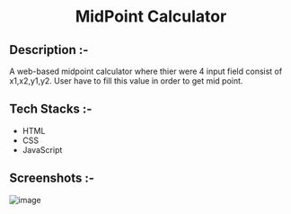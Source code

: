 # <p align="center">MidPoint Calculator</p>

## Description :-

A web-based midpoint calculator where thier were 4 input field consist of x1,x2,y1,y2.
User have to fill this value in order to get mid point.

## Tech Stacks :-

- HTML
- CSS
- JavaScript

## Screenshots :-

![image](CalcDiverse/Calculators/Mid-Point-Calculator/image.png)
